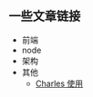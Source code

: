 ## 一些文章链接
- 前端
- node
- 架构
- 其他
	- [Charles 使用](https://blog.devtang.com/2015/11/14/charles-introduction/)
